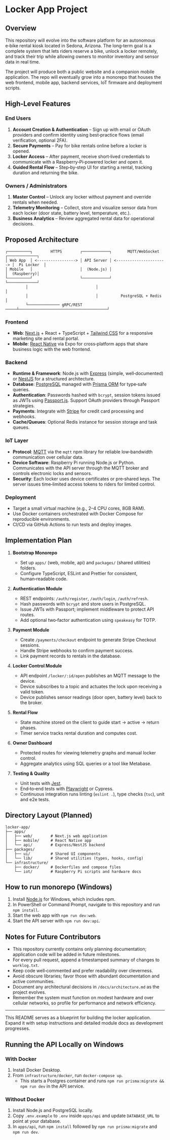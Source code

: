 # Locker App Project

## Overview
This repository will evolve into the software platform for an autonomous e‑bike rental kiosk located in Sedona, Arizona. The long‑term goal is a complete system that lets riders reserve a bike, unlock a locker remotely, and track their trip while allowing owners to monitor inventory and sensor data in real time.

The project will produce both a public website and a companion mobile application. The repo will eventually grow into a monorepo that houses the web frontend, mobile app, backend services, IoT firmware and deployment scripts.

## High‑Level Features
### End Users
1. **Account Creation & Authentication** – Sign up with email or OAuth providers and confirm identity using best‑practice flows (email verification, optional 2FA).
2. **Secure Payments** – Pay for bike rentals online before a locker is opened.
3. **Locker Access** – After payment, receive short‑lived credentials to communicate with a Raspberry‑Pi‑powered locker and open it.
4. **Guided Rental Flow** – Step‑by‑step UI for starting a rental, tracking duration and returning the bike.

### Owners / Administrators
1. **Master Control** – Unlock any locker without payment and override rentals when needed.
2. **Telemetry Monitoring** – Collect, store and visualize sensor data from each locker (door state, battery level, temperature, etc.).
3. **Business Analytics** – Review aggregated rental data for operational decisions.

## Proposed Architecture
```
┌──────────┐        HTTPS        ┌────────────┐       MQTT/WebSocket      ┌─────────────┐
│ Web App  │ <-----------------> │ API Server │ <----------------------> │  Pi Locker  │
│ Mobile   │                     │  (Node.js) │                          │  (Raspberry)│
└──────────┘                     └────────────┘                          └─────────────┘
         │                              │                                      │
         │                              │          PostgreSQL + Redis           │
         └────────────── gRPC/REST ─────┴───────────────────────────────────────┘
```

### Frontend
- **Web**: [Next.js](https://nextjs.org/) + React + TypeScript + [Tailwind CSS](https://tailwindcss.com/) for a responsive marketing site and rental portal.
- **Mobile**: [React Native](https://reactnative.dev/) via Expo for cross‑platform apps that share business logic with the web frontend.

### Backend
- **Runtime & Framework**: Node.js with [Express](https://expressjs.com/) (simple, well‑documented) or [NestJS](https://nestjs.com/) for a structured architecture.
- **Database**: [PostgreSQL](https://www.postgresql.org/) managed with [Prisma ORM](https://www.prisma.io/) for type‑safe queries.
- **Authentication**: Passwords hashed with `bcrypt`, session tokens issued as JWTs using [Passport.js](http://www.passportjs.org/). Support OAuth providers through Passport strategies.
- **Payments**: Integrate with [Stripe](https://stripe.com/docs) for credit card processing and webhooks.
- **Cache/Queues**: Optional Redis instance for session storage and task queues.

### IoT Layer
- **Protocol**: [MQTT](https://mqtt.org/) via the `mqtt` npm library for reliable low‑bandwidth communication over cellular data.
- **Device Software**: Raspberry Pi running Node.js or Python. Communicates with the API server through the MQTT broker and controls electronic locks and sensors.
- **Security**: Each locker uses device certificates or pre‑shared keys. The server issues time‑limited access tokens to riders for limited control.

### Deployment
- Target a small virtual machine (e.g., 2–4 CPU cores, 8GB RAM).
- Use Docker containers orchestrated with Docker Compose for reproducible environments.
- CI/CD via GitHub Actions to run tests and deploy images.

## Implementation Plan
1. **Bootstrap Monorepo**
   - Set up `apps/` (web, mobile, api) and `packages/` (shared utilities) folders.
   - Configure TypeScript, ESLint and Prettier for consistent, human‑readable code.

2. **Authentication Module**
   - REST endpoints: `/auth/register`, `/auth/login`, `/auth/refresh`.
   - Hash passwords with `bcrypt` and store users in PostgreSQL.
   - Issue JWTs with Passport; implement middleware to protect API routes.
   - Add optional two‑factor authentication using `speakeasy` for TOTP.

3. **Payment Module**
   - Create `/payments/checkout` endpoint to generate Stripe Checkout sessions.
   - Handle Stripe webhooks to confirm payment success.
   - Link payment records to rentals in the database.

4. **Locker Control Module**
   - API endpoint `/locker/:id/open` publishes an MQTT message to the device.
   - Device subscribes to a topic and actuates the lock upon receiving a valid token.
   - Device publishes sensor readings (door open, battery level) back to the broker.

5. **Rental Flow**
   - State machine stored on the client to guide start → active → return phases.
   - Timer service tracks rental duration and computes cost.

6. **Owner Dashboard**
   - Protected routes for viewing telemetry graphs and manual locker control.
   - Aggregate analytics using SQL queries or a tool like Metabase.

7. **Testing & Quality**
   - Unit tests with [Jest](https://jestjs.io/).
   - End‑to‑end tests with [Playwright](https://playwright.dev/) or Cypress.
   - Continuous integration runs linting (`eslint .`), type checks (`tsc`), unit and e2e tests.

## Directory Layout (Planned)
```
locker-app/
├── apps/
│   ├── web/        # Next.js web application
│   ├── mobile/     # React Native app
│   └── api/        # Express/NestJS backend
├── packages/
│   ├── ui/         # Shared UI components
│   └── lib/        # Shared utilities (types, hooks, config)
└── infrastructure/
    ├── docker/     # Dockerfiles and compose files
    └── iot/        # Raspberry Pi scripts and hardware docs
```

## How to run monorepo (Windows)

1. Install [Node.js](https://nodejs.org/) for Windows, which includes npm.
2. In PowerShell or Command Prompt, navigate to this repository and run `npm install`.
3. Start the web app with `npm run dev:web`.
4. Start the API server with `npm run dev:api`.

## Notes for Future Contributors
- This repository currently contains only planning documentation; application code will be added in future milestones.
- For every pull request, append a timestamped summary of changes to `worklog.txt`.
- Keep code well‑commented and prefer readability over cleverness.
- Avoid obscure libraries; favor those with abundant documentation and active communities.
- Document any architectural decisions in `/docs/architecture.md` as the project evolves.
- Remember the system must function on modest hardware and over cellular networks, so profile for performance and network efficiency.

---
This README serves as a blueprint for building the locker application. Expand it with setup instructions and detailed module docs as development progresses.


## Running the API Locally on Windows

### With Docker
1. Install Docker Desktop.
2. From `infrastructure/docker`, run `docker-compose up`.
   - This starts a Postgres container and runs `npm run prisma:migrate && npm run dev` in the API service.

### Without Docker
1. Install Node.js and PostgreSQL locally.
2. Copy `.env.example` to `.env` inside `apps/api` and update `DATABASE_URL` to point at your database.
3. In `apps/api`, run `npm install` followed by `npm run prisma:migrate` and `npm run dev`.

